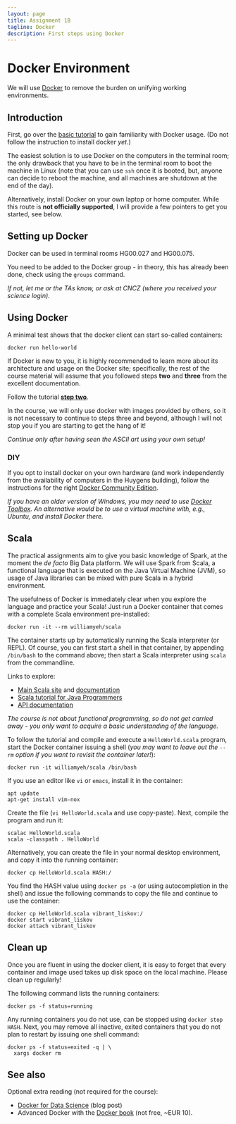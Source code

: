 ```yaml
---
layout: page
title: Assignment 1B
tagline: Docker
description: First steps using Docker
---
```


# Docker Environment

We will use [Docker](https://www.docker.com/what-docker) to remove the burden on unifying working environments.

## Introduction

First, go over the [basic tutorial](https://docs.docker.com/get-started/) to gain familiarity with Docker usage.
(Do not follow the instruction to install docker _yet_.)

The easiest solution is to use Docker on the computers in the terminal room; the only drawback that you
have to be in the terminal room to boot the machine in Linux (note that you can use `ssh` once it is booted, but,
anyone can decide to reboot the machine, and all machines are shutdown at the end of the day).

Alternatively, install Docker on your own laptop or home computer.
While this route is **not officially supported**, I will provide a few pointers to get you started, see below.

## Setting up Docker

Docker can be used in terminal rooms HG00.027 and HG00.075.

You need to be added to the Docker group - in theory, this has already been done, check using the `groups` command.

_If not, let me or the TAs know, or ask at CNCZ (where you received your science login)._

## Using Docker

A minimal test shows that the docker client can start so-called containers:

    docker run hello-world

If Docker is new to you, it is highly recommended to learn more about its architecture and usage on the Docker
site; specifically, the rest of the course material will assume that you followed steps **two** and **three** 
from the excellent documentation.

Follow the tutorial [**step two**](https://docs.docker.com/get-started/part2/).

In the course, we will only use docker with images provided by others, so it is not necessary to continue to 
steps three and beyond, although I will not stop you if you are starting to get the hang of it!

_Continue only after having seen the ASCII art using your own setup!_

### DIY

If you opt to install docker on your own hardware (and work independently from the availability of
computers in the Huygens building), follow the instructions for the right [Docker Community Edition](https://www.docker.com/community-edition).

_If you have an older version of Windows, you may need to use [Docker Toolbox](https://docs.docker.com/toolbox/overview/).
An alternative would be to use a virtual machine with, e.g., Ubuntu, and install Docker there._

## Scala

The practical assignments aim to give you basic knowledge of Spark, at the moment the _de facto_ Big Data platform.
We will use Spark from Scala, a functional language that is executed on the Java Virtual Machine (JVM), 
so usage of Java libraries can be mixed with pure Scala in a hybrid environment.

The usefulness of Docker is immediately clear when you explore the language and practice your Scala!
Just run a Docker container that comes with a complete Scala environment pre-installed:

```
docker run -it --rm williamyeh/scala
```

The container starts up by automatically running the Scala interpreter (or REPL). Of course, you can first start a shell in that container, by appending `/bin/bash` to the command above;
then start a Scala interpreter using `scala` from the commandline.

Links to explore:

* [Main Scala site](http://scala-lang.org/) and [documentation](http://docs.scala-lang.org/)
* [Scala tutorial for Java Programmers](http://docs.scala-lang.org/tutorials/scala-for-java-programmers.html)
* [API documentation](https://www.scala-lang.org/api/current/)

_The course is not about functional programming, so do not get carried away - you only want to acquire a basic understanding of the language._

To follow the tutorial and compile and execute a `HelloWorld.scala` program,
start the Docker container issuing a shell (_you may want to leave out the `--rm` option if you want to revisit the container later!_):

    docker run -it williamyeh/scala /bin/bash

If you use an editor like `vi` or `emacs`, install it in the container:

    apt update
    apt-get install vim-nox

Create the file (`vi HelloWorld.scala` and use copy-paste).
Next, compile the program and run it:

    scalac HelloWorld.scala
    scala -classpath . HelloWorld

Alternatively, you can create the file in your normal desktop environment, and copy it into the running container:

    docker cp HelloWorld.scala HASH:/

You find the HASH value using `docker ps -a` (or using autocompletion in the shell) and issue the following commands 
to copy the file and continue to use the container:

    docker cp HelloWorld.scala vibrant_liskov:/
    docker start vibrant_liskov
    docker attach vibrant_liskov


<!--

TO BE DONE

## Spark Notebook

In the assignments, we get hands-on experience with [Spark Notebook](http://spark-notebook.io).

### Setup (first time only)

If this is the first time that you will start Spark Notebook, you need to use its image and initialize a container:
follow the instructions given in [Spark Notebook for the big data course](../background/spark-notebook.html).

### Starting the Spark Notebook container

Otherwise, start up a container with `docker run` (only if it is not running of course);
and simply open [localhost:9001](http://localhost:9001/) in your browser.

If you successfully started the Spark Notebook container, then opening [localhost:9001](http://localhost:9001/) will
show you the Spark Notebook UI in the browser. 

_Why don't you try out some of the scala things you worked with in the first week!_

(It is possible to run the docker container remotely, and open the Spark Notebook in a browser on your laptop, provided
that you know how to tunnel ports 4040 and 9001 to the laptop; for example using `ssh -L` or the right tunneling 
settings to `Putty`.)

-->

## Clean up

Once you are fluent in using the docker client, it is easy to forget that every container and image used takes up 
disk space on the local machine. Please clean up regularly!

The following command lists the running containers:

    docker ps -f status=running

Any running containers you do not use, can be stopped using `docker stop HASH`.
Next, you may remove all inactive, exited containers that you do not plan to restart by issuing one shell command:

    docker ps -f status=exited -q | \
      xargs docker rm

## See also

Optional extra reading (not required for the course):


* [Docker for Data Science](https://towardsdatascience.com/docker-for-data-science-4901f35d7cf9) (blog post)
* Advanced Docker with the [Docker book](http://www.dockerbook.com/) (not free, ~EUR 10).
